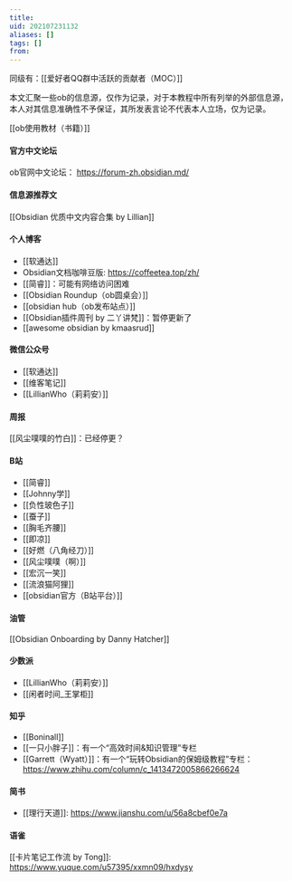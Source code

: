 ```yaml
---
title: 
uid: 202107231132
aliases: []
tags: []
from: 
---
```

同级有：[[爱好者QQ群中活跃的贡献者（MOC）]]

本文汇聚一些ob的信息源，仅作为记录，对于本教程中所有列举的外部信息源，本人对其信息准确性不予保证，其所发表言论不代表本人立场，仅为记录。

[[ob使用教材（书籍）]]

#### 官方中文论坛
ob官网中文论坛： https://forum-zh.obsidian.md/

#### 信息源推荐文
[[Obsidian 优质中文内容合集 by Lillian]]

#### 个人博客
- [[软通达]]
- Obsidian文档咖啡豆版: https://coffeetea.top/zh/
- [[简睿]]：可能有网络访问困难
- [[Obsidian Roundup（ob圆桌会）]]
- [[obsidian hub（ob发布站点）]]
- [[Obsidian插件周刊 by 二丫讲梵]]：暂停更新了
- [[awesome obsidian by kmaasrud]]

#### 微信公众号
- [[软通达]]
- [[维客笔记]]
- [[LillianWho（莉莉安）]]


#### 周报
[[风尘噗噗的竹白]]：已经停更？

#### B站
- [[简睿]]
- [[Johnny学]]
- [[负性玻色子]]
- [[蚕子]]
- [[胸毛齐腰]]
- [[即凉]]
- [[好燃（八角经刀）]]
- [[风尘噗噗（啊）]]
- [[宏沉一笑]]
- [[流浪猫阿狸]]
- [[obsidian官方（B站平台）]]

#### 油管
[[Obsidian Onboarding by Danny Hatcher]]

#### 少数派
- [[LillianWho（莉莉安）]]
- [[闲者时间_王掌柜]]

#### 知乎
- [[Boninall]]
- [[一只小胖子]]：有一个“高效时间&知识管理”专栏
- [[Garrett（Wyatt）]]：有一个“玩转Obsidian的保姆级教程”专栏： https://www.zhihu.com/column/c_1413472005866266624


#### 简书
- [[理行天道]]: https://www.jianshu.com/u/56a8cbef0e7a

#### 语雀
[[卡片笔记工作流 by Tong]]: https://www.yuque.com/u57395/xxmn09/hxdysy

